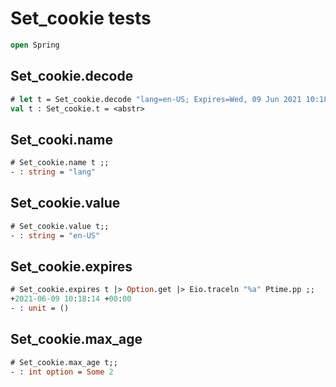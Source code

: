 # Set_cookie tests

```ocaml
open Spring
```

## Set_cookie.decode

```ocaml
# let t = Set_cookie.decode "lang=en-US; Expires=Wed, 09 Jun 2021 10:18:14 GMT; Max-Age=2"
val t : Set_cookie.t = <abstr>
```
## Set_cooki.name

```ocaml
# Set_cookie.name t ;;
- : string = "lang"
```

## Set_cookie.value

```ocaml
# Set_cookie.value t;;
- : string = "en-US"
```

## Set_cookie.expires

```ocaml
# Set_cookie.expires t |> Option.get |> Eio.traceln "%a" Ptime.pp ;;
+2021-06-09 10:18:14 +00:00
- : unit = ()
```

## Set_cookie.max_age

```ocaml
# Set_cookie.max_age t;;
- : int option = Some 2
```

